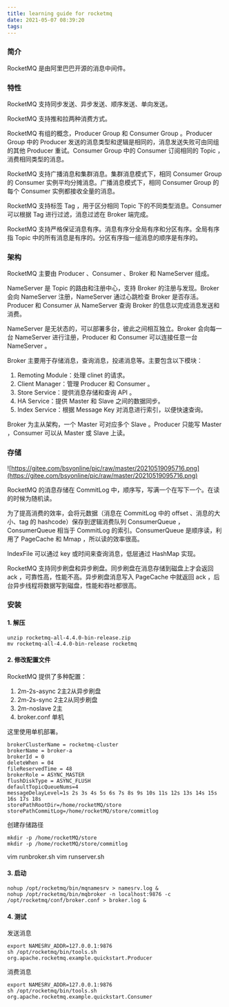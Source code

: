 ```yaml
---
title: learning guide for rocketmq
date: 2021-05-07 08:39:20
tags:
---
```




### 简介

RocketMQ 是由阿里巴巴开源的消息中间件。

### 特性

RocketMQ 支持同步发送、异步发送、顺序发送、单向发送。

RocketMQ 支持推和拉两种消费方式。

RocketMQ 有组的概念，Producer Group 和 Consumer Group 。Producer Group 中的 Producer 发送的消息类型和逻辑是相同的，消息发送失败可由同组的其他 Producer 重试。Consumer Group 中的 Consumer 订阅相同的 Topic ，消费相同类型的消息。

RocketMQ 支持广播消息和集群消息。集群消息模式下，相同 Consumer Group 的 Consumer 实例平均分摊消息。广播消息模式下，相同 Consumer Group 的每个 Consumer 实例都接收全量的消息。

RocketMQ 支持标签 Tag ，用于区分相同 Topic 下的不同类型消息。Consumer 可以根据 Tag 进行过滤，消息过滤在 Broker 端完成。

RocketMQ 支持严格保证消息有序。消息有序分全局有序和分区有序。全局有序指 Topic 中的所有消息是有序的。分区有序指一组消息的顺序是有序的。

### 架构

RocketMQ 主要由 Producer 、Consumer 、Broker 和 NameServer 组成。

NameServer 是 Topic 的路由和注册中心，支持 Broker 的注册与发现。Broker 会向 NameServer 注册，NameServer 通过心跳检查 Broker 是否存活。Producer 和 Consumer 从 NameServer 查询 Broker 的信息以完成消息发送和消费。

NameServer 是无状态的，可以部署多台，彼此之间相互独立。Broker 会向每一台 NameServer 进行注册，Producer 和 Consumer 可以连接任意一台 NameServer 。

Broker 主要用于存储消息，查询消息，投递消息等。主要包含以下模块：

1. Remoting Module：处理 clinet 的请求。
2. Client Manager：管理 Producer 和 Consumer 。
3. Store Service：提供消息存储和查询 API 。
4. HA Service：提供 Master 和 Slave 之间的数据同步。
5. Index Service：根据 Message Key 对消息进行索引，以便快速查询。

Broker 为主从架构，一个 Master 可对应多个 Slave 。Producer 只能写 Master ，Consumer 可以从 Master 或 Slave 上读。

### 存储

![https://gitee.com/bsyonline/pic/raw/master/20210519095716.png](https://gitee.com/bsyonline/pic/raw/master/20210519095716.png)

RocketMQ 的消息存储在 CommitLog 中，顺序写，写满一个在写下一个。在读的时候为随机读。

为了提高消费的效率，会将元数据（消息在 CommitLog 中的 offset 、消息的大小、tag 的 hashcode）保存到逻辑消费队列 ConsumerQueue ，ConsumerQueue 相当于 CommitLog 的索引。ConsumerQueue 是顺序读，利用了 PageCache 和 Mmap ，所以读的效率很高。

IndexFile 可以通过 key 或时间来查询消息，低层通过 HashMap 实现。

RocketMQ 支持同步刷盘和异步刷盘。同步刷盘在消息存储到磁盘上才会返回 ack ，可靠性高，性能不高。异步刷盘消息写入 PageCache 中就返回 ack ，后台异步线程将数据写到磁盘，性能和吞吐都很高。

### 安装

#### 1. 解压

```
unzip rocketmq-all-4.4.0-bin-release.zip
mv rocketmq-all-4.4.0-bin-release rocketmq
```

#### 2. 修改配置文件

RocketMQ 提供了多种配置：

1. 2m-2s-async 2主2从异步刷盘
2. 2m-2s-sync 2主2从同步刷盘
3. 2m-noslave 2主
4. broker.conf 单机

这里使用单机部署。

```
brokerClusterName = rocketmq-cluster
brokerName = broker-a
brokerId = 0
deleteWhen = 04
fileReservedTime = 48
brokerRole = ASYNC_MASTER
flushDiskType = ASYNC_FLUSH
defaultTopicQueueNums=4
messageDelayLevel=1s 2s 3s 4s 5s 6s 7s 8s 9s 10s 11s 12s 13s 14s 15s 16s 17s 18s
storePathRootDir=/home/rocketMQ/store
storePathCommitLog=/home/rocketMQ/store/commitlog
```

创建存储路径

```
mkdir -p /home/rocketMQ/store
mkdir -p /home/rocketMQ/store/commitlog
```

vim runbroker.sh  vim runserver.sh

#### 3. 启动

```
nohup /opt/rocketmq/bin/mqnamesrv > namesrv.log &
nohup /opt/rocketmq/bin/mqbroker -n localhost:9876 -c /opt/rocketmq/conf/broker.conf > broker.log &
```

#### 4. 测试

发送消息

```
export NAMESRV_ADDR=127.0.0.1:9876
sh /opt/rocketmq/bin/tools.sh org.apache.rocketmq.example.quickstart.Producer
```

消费消息

```
export NAMESRV_ADDR=127.0.0.1:9876
sh /opt/rocketmq/bin/tools.sh org.apache.rocketmq.example.quickstart.Consumer
```

